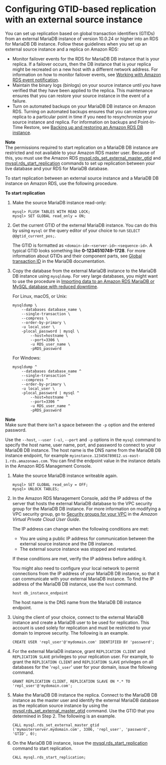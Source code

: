 # Configuring GTID\-based replication with an external source instance<a name="MariaDB.Procedural.Replication.GTID"></a>

You can set up replication based on global transaction identifiers \(GTIDs\) from an external MariaDB instance of version 10\.0\.24 or higher into an RDS for MariaDB DB instance\. Follow these guidelines when you set up an external source instance and a replica on Amazon RDS:
+ Monitor failover events for the RDS for MariaDB DB instance that is your replica\. If a failover occurs, then the DB instance that is your replica might be recreated on a new host with a different network address\. For information on how to monitor failover events, see [Working with Amazon RDS event notification](USER_Events.md)\.
+ Maintain the binary logs \(binlogs\) on your source instance until you have verified that they have been applied to the replica\. This maintenance ensures that you can restore your source instance in the event of a failure\.
+ Turn on automated backups on your MariaDB DB instance on Amazon RDS\. Turning on automated backups ensures that you can restore your replica to a particular point in time if you need to resynchronize your source instance and replica\. For information on backups and Point\-In\-Time Restore, see [Backing up and restoring an Amazon RDS DB instance](CHAP_CommonTasks.BackupRestore.md)\.

**Note**  
The permissions required to start replication on a MariaDB DB instance are restricted and not available to your Amazon RDS master user\. Because of this, you must use the Amazon RDS [mysql\.rds\_set\_external\_master\_gtid](mysql_rds_set_external_master_gtid.md) and [mysql\.rds\_start\_replication](mysql-stored-proc-replicating.md#mysql_rds_start_replication) commands to set up replication between your live database and your RDS for MariaDB database\. 

To start replication between an external source instance and a MariaDB DB instance on Amazon RDS, use the following procedure\. <a name="MariaDB.Procedural.Importing.External.Repl.Procedure"></a>

**To start replication**

1. Make the source MariaDB instance read\-only:

   ```
   mysql> FLUSH TABLES WITH READ LOCK;
   mysql> SET GLOBAL read_only = ON;
   ```

1. Get the current GTID of the external MariaDB instance\. You can do this by using `mysql` or the query editor of your choice to run `SELECT @@gtid_current_pos;`\. 

   The GTID is formatted as `<domain-id>-<server-id>-<sequence-id>`\. A typical GTID looks something like **0\-1234510749\-1728**\. For more information about GTIDs and their component parts, see [Global transaction ID](http://mariadb.com/kb/en/mariadb/global-transaction-id/) in the MariaDB documentation\. 

1. Copy the database from the external MariaDB instance to the MariaDB DB instance using `mysqldump`\. For very large databases, you might want to use the procedure in [Importing data to an Amazon RDS MariaDB or MySQL database with reduced downtime](MySQL.Procedural.Importing.NonRDSRepl.md)\. 

   For Linux, macOS, or Unix:

   ```
   mysqldump \
       --databases database_name \
       --single-transaction \
       --compress \
       --order-by-primary \
       -u local_user \
       -plocal_password | mysql \
           --host=hostname \
           --port=3306 \
           -u RDS_user_name \
           -pRDS_password
   ```

   For Windows:

   ```
   mysqldump ^
       --databases database_name ^
       --single-transaction ^
       --compress ^
       --order-by-primary \
       -u local_user \
       -plocal_password | mysql ^
           --host=hostname ^
           --port=3306 ^
           -u RDS_user_name ^
           -pRDS_password
   ```
**Note**  
Make sure that there isn't a space between the `-p` option and the entered password\.

   Use the `--host`, `--user (-u)`, `--port` and `-p` options in the `mysql` command to specify the host name, user name, port, and password to connect to your MariaDB DB instance\. The host name is the DNS name from the MariaDB DB instance endpoint, for example `myinstance.123456789012.us-east-1.rds.amazonaws.com`\. You can find the endpoint value in the instance details in the Amazon RDS Management Console\. 

1. Make the source MariaDB instance writeable again\.

   ```
   mysql> SET GLOBAL read_only = OFF;
   mysql> UNLOCK TABLES;
   ```

1. In the Amazon RDS Management Console, add the IP address of the server that hosts the external MariaDB database to the VPC security group for the MariaDB DB instance\. For more information on modifying a VPC security group, go to [Security groups for your VPC](https://docs.aws.amazon.com/vpc/latest/userguide/VPC_SecurityGroups.html) in the *Amazon Virtual Private Cloud User Guide*\. 

   The IP address can change when the following conditions are met:
   + You are using a public IP address for communication between the external source instance and the DB instance\.
   + The external source instance was stopped and restarted\.

   If these conditions are met, verify the IP address before adding it\.

   You might also need to configure your local network to permit connections from the IP address of your MariaDB DB instance, so that it can communicate with your external MariaDB instance\. To find the IP address of the MariaDB DB instance, use the `host` command\.

   ```
   host db_instance_endpoint
   ```

   The host name is the DNS name from the MariaDB DB instance endpoint\. 

1. Using the client of your choice, connect to the external MariaDB instance and create a MariaDB user to be used for replication\. This account is used solely for replication and must be restricted to your domain to improve security\. The following is an example\.

   ```
   CREATE USER 'repl_user'@'mydomain.com' IDENTIFIED BY 'password';
   ```

1. For the external MariaDB instance, grant `REPLICATION CLIENT` and `REPLICATION SLAVE` privileges to your replication user\. For example, to grant the `REPLICATION CLIENT` and `REPLICATION SLAVE` privileges on all databases for the '`repl_user`' user for your domain, issue the following command\.

   ```
   GRANT REPLICATION CLIENT, REPLICATION SLAVE ON *.* TO 'repl_user'@'mydomain.com';
   ```

1. Make the MariaDB DB instance the replica\. Connect to the MariaDB DB instance as the master user and identify the external MariaDB database as the replication source instance by using the [mysql\.rds\_set\_external\_master\_gtid](mysql_rds_set_external_master_gtid.md) command\. Use the GTID that you determined in Step 2\. The following is an example\.

   ```
   CALL mysql.rds_set_external_master_gtid ('mymasterserver.mydomain.com', 3306, 'repl_user', 'password', 'GTID', 0);
   ```

1. On the MariaDB DB instance, issue the [mysql\.rds\_start\_replication](mysql-stored-proc-replicating.md#mysql_rds_start_replication) command to start replication\. 

   ```
   CALL mysql.rds_start_replication; 
   ```